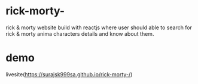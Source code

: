 # rick-morty-
rick &amp; morty website build with reactjs where user should able to search for rick &amp; morty anima characters details and know about them.

# demo
 livesite(https://surajsk999sa.github.io/rick-morty-/)

